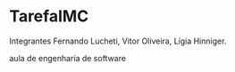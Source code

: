 # TarefaIMC

Integrantes Fernando Lucheti, Vitor Oliveira, Lígia Hinniger.

aula de engenharia de software
